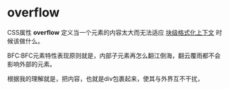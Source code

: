 # overflow

CSS属性 **overflow** 定义当一个元素的内容太大而无法适应 [块级格式化上下文](https://developer.mozilla.org/zh-CN/docs/Web/Guide/CSS/Block_formatting_context) 时候该做什么。

BFC:BFC元素特性表现原则就是，内部子元素再怎么翻江倒海，翻云覆雨都不会影响外部的元素。



根据我的理解就是，把内容，也就是div包裹起来，使其与外界互不干扰，
